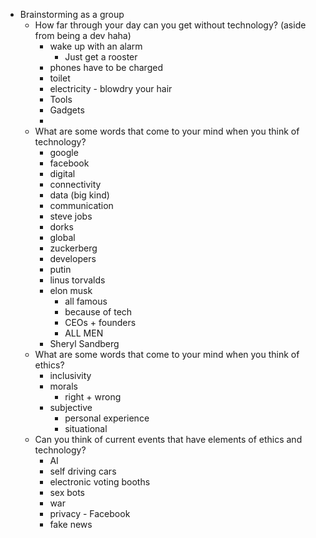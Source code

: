 - Brainstorming as a group
  - How far through your day can you get without technology? (aside from being a dev haha)
    - wake up with an alarm
      - Just get a rooster
    - phones have to be charged
    - toilet
    - electricity - blowdry your hair
    - Tools
    - Gadgets
    - 
  - What are some words that come to your mind when you think of technology?
    - google
    - facebook
    - digital
    - connectivity
    - data (big kind)
    - communication
    - steve jobs
    - dorks
    - global
    - zuckerberg
    - developers
    - putin
    - linus torvalds
    - elon musk
      - all famous
      - because of tech
      - CEOs + founders
      - ALL MEN
    - Sheryl Sandberg
  - What are some words that come to your mind when you think of ethics?
    - inclusivity
    - morals
      - right + wrong
    - subjective
      - personal experience
      - situational
  - Can you think of current events that have elements of ethics and technology?
    - AI
    - self driving cars
    - electronic voting booths
    - sex bots
    - war
    - privacy - Facebook
    - fake news
